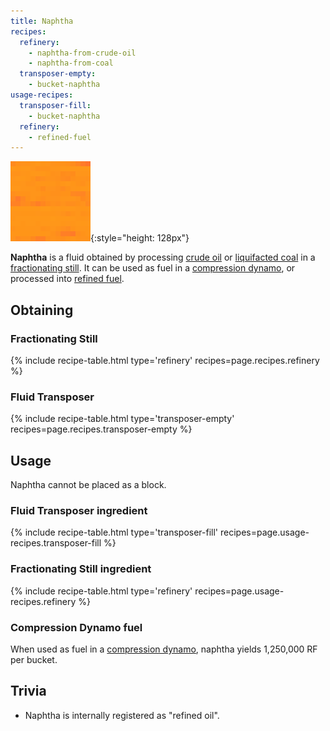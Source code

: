 ```yaml
---
title: Naphtha
recipes:
  refinery:
    - naphtha-from-crude-oil
    - naphtha-from-coal
  transposer-empty:
    - bucket-naphtha
usage-recipes:
  transposer-fill:
    - bucket-naphtha
  refinery:
    - refined-fuel
---
```


![Naphtha](/assets/images/thermal-foundation/naphtha.gif){:style="height: 128px"}


**Naphtha** is a fluid obtained by processing [crude
oil](/docs/thermal-foundation/fluids/fuel/crude-oil/) or [liquifacted
coal](/docs/thermal-foundation/fluids/fuel/liquifacted-coal/) in a
[fractionating still](/docs/thermal-expansion/machines/fractionating-still/). It
can be used as fuel in a [compression
dynamo](/docs/thermal-expansion/dynamos/compression-dynamo/), or processed into
[refined fuel](/docs/thermal-foundation/fluids/fuel/refined-fuel/).


Obtaining
---------

### Fractionating Still
{% include recipe-table.html type='refinery' recipes=page.recipes.refinery %}

### Fluid Transposer
{% include recipe-table.html type='transposer-empty' recipes=page.recipes.transposer-empty %}


Usage
-----

Naphtha cannot be placed as a block.

### Fluid Transposer ingredient
{% include recipe-table.html type='transposer-fill' recipes=page.usage-recipes.transposer-fill %}

### Fractionating Still ingredient
{% include recipe-table.html type='refinery' recipes=page.usage-recipes.refinery %}

### Compression Dynamo fuel
When used as fuel in a [compression
dynamo](/docs/thermal-expansion/dynamos/compression-dynamo/), naphtha yields
1,250,000 RF per bucket.


Trivia
------

* Naphtha is internally registered as "refined oil".
